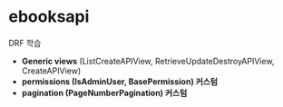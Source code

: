# ebooksapi

DRF 학습 

- **Generic views** (ListCreateAPIView, RetrieveUpdateDestroyAPIView, CreateAPIView)
- **permissions (IsAdminUser, BasePermission) 커스텀**
- **pagination (PageNumberPagination) 커스텀**
